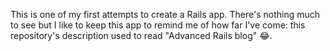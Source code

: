 This is one of my first attempts to create a Rails app.  There's nothing much to see but I like to keep this app to remind me of how far I've come:  this repository's description used to read "Advanced Rails blog" :joy:.
